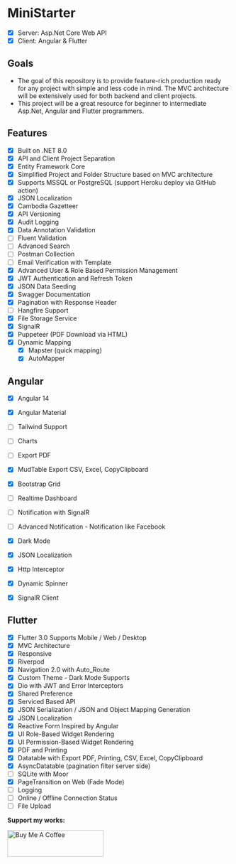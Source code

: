 # MiniStarter
 - [x] Server: Asp.Net Core Web API
 - [x] Client: Angular & Flutter

## Goals

- The goal of this repository is to provide feature-rich production ready for any project with simple and less code in mind. The MVC architecture will be extensively used for both backend and client projects. 
- This project will be a great resource for beginner to intermediate Asp.Net, Angular and Flutter programmers.

## Features

- [x] Built on .NET 8.0
- [x] API and Client Project Separation
- [x] Entity Framework Core
- [x] Simplified Project and Folder Structure based on MVC architecture
- [x] Supports MSSQL or PostgreSQL (support Heroku deploy via GitHub action)
- [x] JSON Localization
- [x] Cambodia Gazetteer
- [X] API Versioning
- [x] Audit Logging
- [x] Data Annotation Validation
- [ ] Fluent Validation
- [ ] Advanced Search
- [ ] Postman Collection
- [ ] Email Verification with Template
- [x] Advanced User & Role Based Permission Management
- [x] JWT Authentication and Refresh Token
- [x] JSON Data Seeding
- [x] Swagger Documentation
- [x] Pagination with Response Header
- [ ] Hangfire Support
- [x] File Storage Service
- [x] SignalR
- [x] Puppeteer (PDF Download via HTML)
- [x] Dynamic Mapping
  - [x] Mapster (quick mapping) 
  - [x] AutoMapper

## Angular 
- [x] Angular 14
- [x] Angular Material
- [ ] Tailwind Support
- [ ] Charts
- [ ] Export PDF
- [x] MudTable Export CSV, Excel, CopyClipboard
- [x] Bootstrap Grid
- [ ] Realtime Dashboard
- [ ] Notification with SignalR
- [ ] Advanced Notification - Notification like Facebook
- [x] Dark Mode
- [x] JSON Localization
- [x] Http Interceptor
- [x] Dynamic Spinner
- [x] SignalR Client


## Flutter 
- [x] Flutter 3.0 Supports Mobile / Web / Desktop
- [x] MVC Architecture
- [x] Responsive
- [x] Riverpod
- [x] Navigation 2.0 with Auto_Route
- [x] Custom Theme - Dark Mode Supports
- [x] Dio with JWT and Error Interceptors
- [x] Shared Preference
- [x] Serviced Based API
- [x] JSON Serialization / JSON and Object Mapping Generation
- [x] JSON Localization
- [x] Reactive Form Inspired by Angular
- [x] UI Role-Based Widget Rendering
- [x] UI Permission-Based Widget Rendering
- [x] PDF and Printing
- [x] Datatable with Export PDF, Printing, CSV, Excel, CopyClipboard
- [x] AsyncDatatable (pagination filter server side)
- [ ] SQLite with Moor
- [x] PageTransition on Web (Fade Mode)
- [ ] Logging
- [ ] Online / Offline Connection Status
- [ ] File Upload

**Support my works:**

<a href="https://www.buymeacoffee.com/chhinsras" target="_blank"><img src="https://cdn.buymeacoffee.com/buttons/v2/default-yellow.png" alt="Buy Me A Coffee" style="height: 60px !important;width: 217px !important;" ></a>
